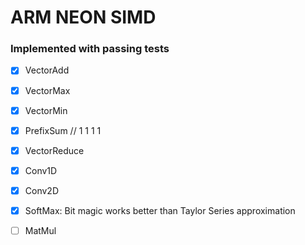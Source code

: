 # ARM NEON SIMD

### Implemented with passing tests
- [x] VectorAdd
- [x] VectorMax
- [x] VectorMin
- [x] PrefixSum // 1 1 1 1
- [x] VectorReduce
- [x] Conv1D
- [x] Conv2D
- [x] SoftMax: Bit magic works better than Taylor Series approximation
- [ ] MatMul

